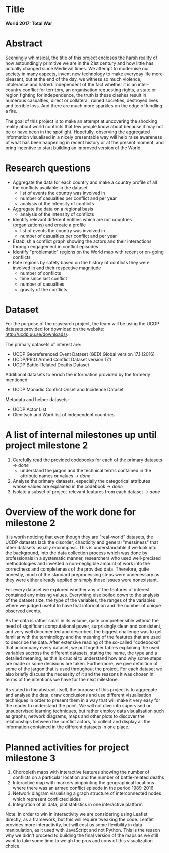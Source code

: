 # Title
**World 2017: Total War**

# Abstract
Seemingly whimsical, the title of this project encloses the harsh reality of how astoundingly primitive we are in the 21st century and how little has actually changed since Medieval times. We attempt to modernise our society in many aspects, invent new technology to make everyday life more pleasant, but at the end of the day, we witness so much violence, intolerance and hatred. Independent of the fact whether it is an inter-country conflict for territory, an organisation requesting rights, a state or region fighting for independence, the truth is these clashes result in numerous casualties, direct or collateral, ruined societies, destroyed lives and terrible loss. And there are much more sparkles on the edge of kindling a fire.

The goal of this project is to make an attempt at uncovering the shocking reality about world conflicts that few people know about because it may not be or have been in the spotlight. Hopefully, observing the aggregated information visualised in a nicely presentable way will help raise awareness of what has been happening in recent history or at the present moment, and bring incentive to start building an improved version of the World.

# Research questions

* Aggregate the data for each country and make a country profile of all the conflicts available in the dataset
	* list of events the country was involved in
	* number of casualties per conflict and per year
	* analysis of the intensity of conflicts
* Aggregate the data on a regional basis
	* analysis of the intensity of conflicts
* Identify relevant different entities which are not countries (organizations) and create a profile
	* list of events the country was involved in
	* number of casualties per conflict and per year
* Establish a conflict graph showing the actors and their interactions through engagement in conflict episodes
* Identify "problematic" regions on the World map with recent or on-going conflicts
* Rate regions by safety based on the history of conflicts they were involved in and their respective magnitude
	* number of conflicts
	* time since last conflict
	* number of casualties
	* gravity of the conflicts

# Dataset

For the purpose of the reasearch project, the team will be using the UCDP datasets provided for download on the website: http://ucdp.uu.se/downloads/.

The primary datasets of interest are:
* UCDP Georeferenced Event Dataset (GED) Global version 17.1 (2016)
* UCDP/PRIO Armed Conflict Dataset version 17.1
* UCDP Battle-Related Deaths Dataset

Additional datasets to enrich the information provided by the formerly mentioned:
* UCDP Monadic Conflict Onset and Incidence Dataset

Metadata and helper datasets:
* UCDP Actor List
* Gleditsch and Ward list of independent countries

# A list of internal milestones up until project milestone 2

1. Carefully read the provided codebooks for each of the primary datasets -> *done*
	* understand the jargon and the technical terms contained in the attribute names or values -> *done*
2. Analyse the primary datasets, especially the categorical attributes whose values are explained in the codebook -> *done*
3. Isolate a subset of project-relevant features from each dataset -> *done*

# Overview of the work done for milestone 2

It is worth noticing that even though they are "real-world" datasets, the UCDP datasets lack the disorder, chaoticity and general "messiness" that other datasets usually encompass. This is understandable if we look into the background, into the data collection process which was done by professionals in a systematic manner, researchers who used well-precised methodologies and invested a non-negligible amount of work into the correctness and completeness of the provided data. Therefore, quite honestly, much of the standard preprocessing steps were unnecessary as they were either already applied or simply those issues were nonexistant.

For every dataset we explored whether any of the features of interest contained any missing values. Everything else boiled down to the analysis of the dataset size, the type of the variables, the ranges of the variables where we judged useful to have that information and the number of unique observed events.

As the data is rather small in its volume, quite comprehensible without the need of significant computational power, surprisingly clean and consistent, and very well documented and described, the biggest challenge was to get familiar with the terminology and the meaning of the features that are used to describe the data. After extensive reading of the so-called "codebooks" that accompany every dataset, we put together tables explaining the used variables accross the different datasets, stating the name, the type and a detailed meaning, as this is crucial to understand how and why some steps are made or some decisions are taken. Furthermore, we give definition of some of the jargon that is used throughout the project. For each dataset we also briefly discuss the necessity of it and the reasons it was chosen in terms of the intentions we have for the next milestone.

As stated in the abstract itself, the purpose of this project is to aggregate and analyse the data, draw conclusions and use different visualisation techniques in order to present them in a way that will make it very easy for the reader to understand the point. We will not dive into supervised or unsupervised learning techniques, but rather employ data visualisation such as graphs, network diagrams, maps and other plots to discover the relationships between the conflict actors, to collect and display all the information contained in the different datasets in one place.

# Planned activities for project milestone 3

1. Choropleth maps with interactive features showing the number of conflicts on a particular location and the number of battle-related deaths
2. Interactive map with markers pinpointing the geographical locations where there was an armed conflict episode in the period 1989-2016
3. Network diagram visualising a graph structure of interconnected nodes which represent conflicted sides
4. Integration of all data, plot statistics in one interactive platform

Note: In order to win in interactivity we are considering using Leaflet directly, as a framework, but this will require tweaking the code. Leaflet provides more interactivity, but will cost us some flexibility in data manipulation, as it used with JavaScript and not Python. This is the reason why we didn't proceed to building the final version of the maps as we still want to take some time to weigh the pros and cons of this visualization choice.
